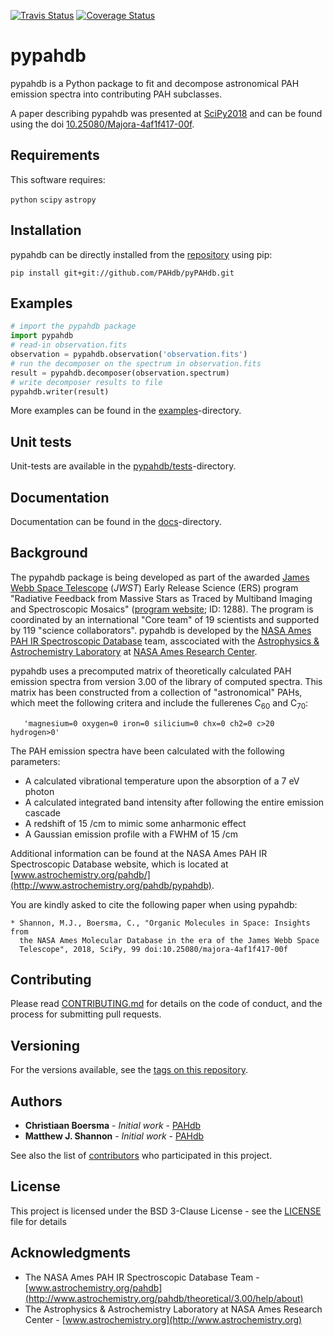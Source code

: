 [![Travis Status](https://img.shields.io/travis/PAHdb/pyPAHdb.svg)](https://travis-ci.org/PAHdb/pyPAHdb)
[![Coverage Status](https://coveralls.io/repos/github/PAHdb/pyPAHdb/badge.svg?branch=master)](https://coveralls.io/github/PAHdb/pyPAHdb?branch=master)

# pypahdb

pypahdb is a Python package to fit and decompose astronomical PAH
emission spectra into contributing PAH subclasses.

A paper describing pypahdb was presented at
[SciPy2018](https://scipy2018.scipy.org) and can be found using the
doi
[10.25080/Majora-4af1f417-00f](http://doi.org/10.25080/Majora-4af1f417-00f).

## Requirements

This software requires:

``python``
``scipy``
``astropy``

## Installation

pypahdb can be directly installed from the
[repository](https://github.com/PAHdb/pyPAHdb) using pip:

``pip install git+git://github.com/PAHdb/pyPAHdb.git``

## Examples

```python
# import the pypahdb package
import pypahdb
# read-in observation.fits
observation = pypahdb.observation('observation.fits')
# run the decomposer on the spectrum in observation.fits
result = pypahdb.decomposer(observation.spectrum)
# write decomposer results to file
pypahdb.writer(result)
```
More examples can be found in the
[examples](examples)-directory.

## Unit tests

Unit-tests are available in the
[pypahdb/tests](pypahdb/tests)-directory.

## Documentation

Documentation can be found in the
[docs](docs)-directory.

## Background

The pypahdb package is being developed as part of the awarded [James
Webb Space Telescope](https://www.jwst.nasa.gov/) (*JWST*) Early
Release Science (ERS) program "Radiative Feedback from Massive Stars
as Traced by Multiband Imaging and Spectroscopic Mosaics" ([program
website](http://jwst-ism.org/); ID: 1288). The program is coordinated
by an international "Core team" of 19 scientists and supported by 119
"science collaborators". pypahdb is developed by the [NASA Ames PAH IR
Spectroscopic Database](http://www.astrochemistry.org/pahdb/) team,
asscociated with the [Astrophysics & Astrochemistry
Laboratory](http://www.astrochemistry.org) at [NASA Ames Research
Center](https://www.nasa.gov/centers/ames).

pypahdb uses a precomputed matrix of theoretically calculated PAH
emission spectra from version 3.00 of the library of computed
spectra. This matrix has been constructed from a collection of
"astronomical" PAHs, which meet the following critera and include the
fullerenes C<sub>60</sub> and C<sub>70</sub>:

       'magnesium=0 oxygen=0 iron=0 silicium=0 chx=0 ch2=0 c>20 hydrogen>0'

The PAH emission spectra have been calculated with the following
parameters:

* A calculated vibrational temperature upon the absorption of a 7 eV
  photon
* A calculated integrated band intensity after following the entire emission cascade
* A redshift of 15 /cm to mimic some anharmonic effect
* A Gaussian emission profile with a FWHM of 15 /cm

Additional information can be found at the NASA Ames PAH IR
Spectroscopic Database website, which is located at
[www.astrochemistry.org/pahdb/](http://www.astrochemistry.org/pahdb/pypahdb).

You are kindly asked to cite the following paper when using pypahdb:

	* Shannon, M.J., Boersma, C., "Organic Molecules in Space: Insights from
	  the NASA Ames Molecular Database in the era of the James Webb Space
      Telescope", 2018, SciPy, 99 doi:10.25080/majora-4af1f417-00f

## Contributing

Please read [CONTRIBUTING.md](CONTRIBUTING.md)
for details on the code of conduct, and the process for submitting
pull requests.

## Versioning

For the versions available, see the
[tags on this repository](https://github.com/pahdb/pypahdb/tags).

## Authors

* **Christiaan Boersma** - *Initial work* - [PAHdb](https://github.com/pahdb)
* **Matthew J. Shannon** - *Initial work* - [PAHdb](https://github.com/pahdb)

See also the list of [contributors](CONTRIBUTORS) who participated
in this project.

## License

This project is licensed under the BSD 3-Clause License - see the
[LICENSE](LICENSE) file for details

## Acknowledgments

* The NASA Ames PAH IR Spectroscopic Database Team -
  [www.astrochemistry.org/pahdb](http://www.astrochemistry.org/pahdb/theoretical/3.00/help/about)
* The Astrophysics & Astrochemistry Laboratory at NASA Ames Research
  Center - [www.astrochemistry.org](http://www.astrochemistry.org)
